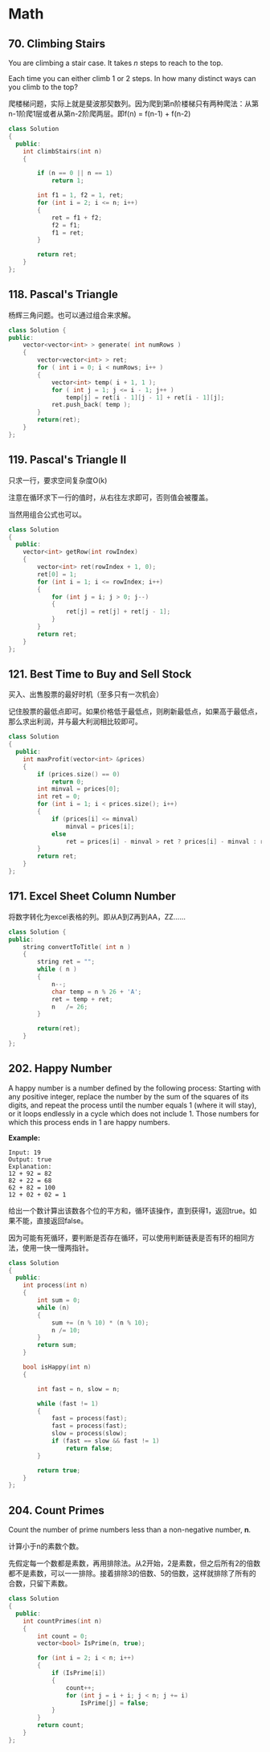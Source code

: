 # Math

## 70. Climbing Stairs

You are climbing a stair case. It takes _n_ steps to reach to the top.

Each time you can either climb 1 or 2 steps. In how many distinct ways can you climb to the top?

爬楼梯问题，实际上就是斐波那契数列。因为爬到第n阶楼梯只有两种爬法：从第n-1阶爬1层或者从第n-2阶爬两层。即f\(n\) = f\(n-1\) + f\(n-2\)

```cpp
class Solution
{
  public:
	int climbStairs(int n)
	{

		if (n == 0 || n == 1)
			return 1;

		int f1 = 1, f2 = 1, ret;
		for (int i = 2; i <= n; i++)
		{
			ret = f1 + f2;
			f2 = f1;
			f1 = ret;
		}

		return ret;
	}
};
```

##  118. Pascal's Triangle

杨辉三角问题。也可以通过组合来求解。

```cpp
class Solution {
public:
	vector<vector<int> > generate( int numRows )
	{
		vector<vector<int> > ret;
		for ( int i = 0; i < numRows; i++ )
		{
			vector<int> temp( i + 1, 1 );
			for ( int j = 1; j <= i - 1; j++ )
				temp[j] = ret[i - 1][j - 1] + ret[i - 1][j];
			ret.push_back( temp );
		}
		return(ret);
	}
};
```

##  119. Pascal's Triangle II

只求一行，要求空间复杂度O\(k\)

注意在循环求下一行的值时，从右往左求即可，否则值会被覆盖。

当然用组合公式也可以。

```cpp
class Solution
{
  public:
	vector<int> getRow(int rowIndex)
	{
		vector<int> ret(rowIndex + 1, 0);
		ret[0] = 1;
		for (int i = 1; i <= rowIndex; i++)
		{
			for (int j = i; j > 0; j--)
			{
				ret[j] = ret[j] + ret[j - 1];
			}
		}
		return ret;
	}
};
```

##  121. Best Time to Buy and Sell Stock

买入、出售股票的最好时机（至多只有一次机会）

记住股票的最低点即可。如果价格低于最低点，则刷新最低点，如果高于最低点，那么求出利润，并与最大利润相比较即可。

```cpp
class Solution
{
  public:
	int maxProfit(vector<int> &prices)
	{
		if (prices.size() == 0)
			return 0;
		int minval = prices[0];
		int ret = 0;
		for (int i = 1; i < prices.size(); i++)
		{
			if (prices[i] <= minval)
				minval = prices[i];
			else
				ret = prices[i] - minval > ret ? prices[i] - minval : ret;
		}
		return ret;
	}
};
```

##  171. Excel Sheet Column Number

将数字转化为excel表格的列。即从A到Z再到AA，ZZ……

```cpp
class Solution {
public:
	string convertToTitle( int n )
	{
		string ret = "";
		while ( n )
		{
			n--;
			char temp = n % 26 + 'A';
			ret	= temp + ret;
			n	/= 26;
		}

		return(ret);
	}
};
```

##  202. Happy Number

A happy number is a number defined by the following process: Starting with any positive integer, replace the number by the sum of the squares of its digits, and repeat the process until the number equals 1 \(where it will stay\), or it loops endlessly in a cycle which does not include 1. Those numbers for which this process ends in 1 are happy numbers.

**Example:** 

```text
Input: 19
Output: true
Explanation: 
12 + 92 = 82
82 + 22 = 68
62 + 82 = 100
12 + 02 + 02 = 1
```

给出一个数计算出该数各个位的平方和，循环该操作，直到获得1，返回true。如果不能，直接返回false。

因为可能有死循环，要判断是否存在循环，可以使用判断链表是否有环的相同方法，使用一快一慢两指针。

```cpp
class Solution
{
  public:
	int process(int n)
	{
		int sum = 0;
		while (n)
		{
			sum += (n % 10) * (n % 10);
			n /= 10;
		}
		return sum;
	}

	bool isHappy(int n)
	{

		int fast = n, slow = n;

		while (fast != 1)
		{
			fast = process(fast);
			fast = process(fast);
			slow = process(slow);
			if (fast == slow && fast != 1)
				return false;
		}

		return true;
	}
};
```

##  204. Count Primes

 Count the number of prime numbers less than a non-negative number, **n**.

计算小于n的素数个数。

先假定每一个数都是素数，再用排除法。从2开始，2是素数，但之后所有2的倍数都不是素数，可以一一排除。接着排除3的倍数、5的倍数，这样就排除了所有的合数，只留下素数。

```cpp
class Solution
{
  public:
	int countPrimes(int n)
	{
		int count = 0;
		vector<bool> IsPrime(n, true);

		for (int i = 2; i < n; i++)
		{
			if (IsPrime[i])
			{
				count++;
				for (int j = i + i; j < n; j += i)
					IsPrime[j] = false;
			}
		}
		return count;
	}
};
```

